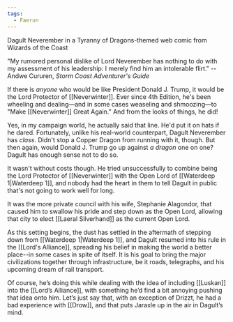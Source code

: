 ```yaml
---
tags:
  - Faerun
---
```


Dagult Neverember in a Tyranny of Dragons-themed web comic from Wizards of the Coast

"My rumored personal dislike of Lord Neverember has nothing to do with my assessment of his leadership: I merely find him an intolerable flirt." -- Andwe Cururen, *Storm Coast Adventurer's Guide*

If there is *anyone* who would be like President Donald J. Trump, it would be the Lord Protector of [[Neverwinter]]. Ever since 4th Edition, he's been wheeling and dealing—and in some cases weaseling and shmoozing—to "Make [[Neverwinter]] Great Again." And from the looks of things, he did!

Yes, in my campaign world, he actually said that line. He'd put it on hats if he dared. Fortunately, unlike his real-world counterpart, Dagult Neverember has *class*. Didn't stop a Copper Dragon from running with it, though. But then again, would Donald J. Trump go up against *a dragon* one on one? Dagult has enough sense not to do so.

It wasn't without costs though. He tried unsuccessfully to combine being the Lord Protector of [[Neverwinter]] with the Open Lord of [[Waterdeep 1|Waterdeep 1]], and nobody had the heart in them to tell Dagult in public that's not going to work well for long.

It was the more private council with his wife, Stephanie Alagondor, that caused him to swallow his pride and step down as the Open Lord, allowing that city to elect [[Laeral Silverhand]] as the current Open Lord.

As this setting begins, the dust has settled in the aftermath of stepping down from [[Waterdeep 1|Waterdeep 1]], and Dagult resumed into his rule in the [[Lord's Alliance]], spreading his belief in making the world a better place--in some cases in spite of itself. It is his goal to bring the major civilizations together through infrastructure, be it roads, telegraphs, and his upcoming dream of rail transport.

Of course, he’s doing this while dealing with the idea of including [[Luskan]] into the [[Lord’s Alliance]], with something he’d find a bit annoying pushing that idea onto him. Let’s just say that, with an exception of Drizzt, he had a bad experience with [[Drow]], and that puts Jaraxle up in the air in Dagult’s mind.
